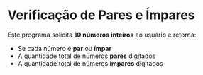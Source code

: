 # Verificação de Pares e Ímpares

Este programa solicita **10 números inteiros** ao usuário e retorna:

- Se cada número é **par** ou **ímpar**  
- A quantidade total de números **pares** digitados  
- A quantidade total de números **ímpares** digitados  
